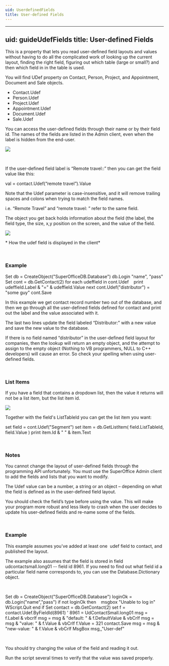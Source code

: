 ```yaml
---
uid: UserdefinedFields
title: User-defined Fields
---
```


---
uid: guideUdefFields
title: User-defined Fields
---

This is a property that lets you read user-defined field layouts and values without having to do all the complicated work of looking up the current layout, finding the right field, figuring out which table (large or small?) and then which field in in the table is used.

You will find UDef property on Contact, Person, Project, and Appointment, Document and Sale objects.

-   <see cref="SOContact.UDef">Contact.Udef</see>
-   <see cref="SOPerson.UDef">Person.Udef</see>
-   <see cref="SOProject.UDef">Project.Udef</see>
-   <see cref="SOAppointment.UDef">Appointment.Udef</see>
-   <see cref="SODocument.UDef">Document.Udef</see>
-   <see cref="SOSale.UDef">Sale.Udef</see>

You can access the user-defined fields through their name or by their field id. The names of the fields are listed in the Admin client, even when the label is hidden from the end-user.

![](../images/udef-admin-fields.gif)

 

If the user-defined field label is “Remote travel::” then you can get the field value like this:

val = contact.Udef(“remote travel”).Value

Note that the Udef parameter is case-insensitive, and it will remove trailing spaces and colons when trying to match the field names.

i.e. “Remote Travel” and “remote travel: ” refer to the same field.

The object you get back holds information about the field (the label, the field type, the size, x,y position on the screen, and the value of the field.

![](../images/udef-contactcard.gif)

* How the udef field is displayed in the client*

 

### Example

Set db = CreateObject("SuperOfficeDB.Database")
db.Login "name", "pass"
Set cont = db.GetContact(2)
for each udeffield in cont.Udef
   print udeffield.Label & "=" & udeffield.Value
next
cont.Udef("distributor") = "some guy"
cont.Save

In this example we get contact record number two out of the database, and then we go through all the user-defined fields defined for contact and print out the label and the value associated with it.

The last two lines update the field labeled “Distributor:” with a new value and save the new value to the database.

If there is no field named “distributor” in the user-defined field layout for companies, then the lookup will return an empty object, and the attempt to assign to the empty object (Nothing to VB programmers, NULL to C++ developers) will cause an error. So check your spelling when using user-defined fields.

 

### List Items

If you have a field that contains a dropdown list, then the value it returns will not be a list item, but the list item id.

![](../images/udef-listitem.gif)

Together with the field's ListTableId you can get the list item you want:

set field = cont.Udef("Segment")
set item = db.GetListItem( field.ListTableId, field.Value )
print item.Id & " " & item.Text

 

### Notes

You cannot change the layout of user-defined fields through the programming API unfortunately. You must use the SuperOffice Admin client to add the fields and lists that you want to modify.

The Udef value can be a number, a string or an object – depending on what the field is defined as in the user-defined field layout.

You should check the field’s type before using the value. This will make your program more robust and less likely to crash when the user decides to update his user-defined fields and re-name some of the fields.

 

### Example

This example assumes you've added at least one  udef field to contact, and published the layout.

The example also assumes that the field is stored in field udcontactsmall.long01 -- field id 8961. If you need to find out what field id a particular field name corresponds to, you can use the <see cref="SuperOffice.COM.SuperOfficeDB.Database.Dictionary">Database.Dictionary object</see>.

 

Set db = CreateObject("SuperOfficeDB.Database")
loginOk = db.Login("name","pass")
if not loginOk then
   msgbox "Unable to log in"
   WScript.Quit
end if
Set contact = db.GetContact(2)
set f = contact.Udef.ByFieldId(8961)
' 8961 = UdContactSmall.long01
msg =  f.Label & vbcrlf
msg = msg & "default: " & f.DefaultValue & vbCrlf
msg = msg & "value: " & f.Value & vbCrlf
f.Value = 321
contact.Save
msg = msg & "new-value: " & f.Value & vbCrlf
MsgBox msg,,"User-def"

 

You should try changing the value of the field and reading it out.

Run the script several times to verify that the value was saved properly.